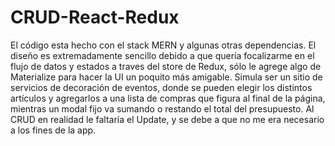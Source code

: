 # CRUD-React-Redux
El código esta hecho con el stack MERN y algunas otras dependencias. El diseño es extremadamente sencillo debido a que quería focalizarme en el flujo de datos y estados a traves del store de Redux, sólo le agrege algo de Materialize para hacer la UI un poquito más amigable. Simula ser un sitio de servicios de decoración de eventos, donde se pueden elegir los distintos artículos y agregarlos a una lista de compras que figura al final de la página, mientras un modal  fijo va sumando o restando el total del presupuesto. Al CRUD en realidad le faltaría el Update, y se debe a que no me era necesario a los fines de la app.

